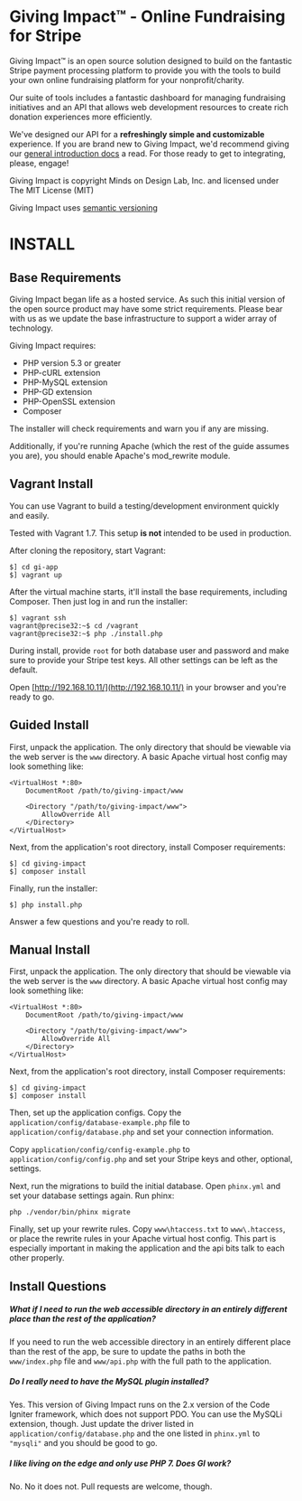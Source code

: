 # Giving Impact™ - Online Fundraising for Stripe

Giving Impact™ is an open source solution designed to build on the fantastic Stripe payment processing platform to provide you with the tools to build your own online fundraising platform for your nonprofit/charity.

Our suite of tools includes a fantastic dashboard for managing fundraising initiatives and an API that allows web development resources to create rich donation experiences more efficiently.

We've designed our API for a **refreshingly simple and customizable** experience. If you are brand new to Giving Impact, we'd recommend giving our [general introduction docs](http://givingimpact.com/docs) a read. For those ready to get to integrating, please, engage!

Giving Impact is copyright Minds on Design Lab, Inc. and licensed under The MIT License (MIT)

Giving Impact uses [semantic versioning](http://semver.org/)

INSTALL
=======

Base Requirements
-----------------

Giving Impact began life as a hosted service. As such this initial version of the open source product may have some strict requirements. Please bear with us as we update the base infrastructure to support a wider array of technology.

Giving Impact requires:

* PHP version 5.3 or greater
* PHP-cURL extension
* PHP-MySQL extension
* PHP-GD extension
* PHP-OpenSSL extension
* Composer

The installer will check requirements and warn you if any are missing.

Additionally, if you're running Apache (which the rest of the guide assumes you are), you should enable Apache's mod_rewrite module.

Vagrant Install
---------------

You can use Vagrant to build a testing/development environment quickly and easily.

Tested with Vagrant 1.7. This setup **is not** intended to be used in production.

After cloning the repository, start Vagrant:

    $] cd gi-app
    $] vagrant up

After the virtual machine starts, it'll install the base requirements, including Composer. Then just log in and run the installer:

    $] vagrant ssh
    vagrant@precise32:~$ cd /vagrant
    vagrant@precise32:~$ php ./install.php

During install, provide `root` for both database user and password and make sure to provide your Stripe test keys. All other settings can be left as the default.

Open [http://192.168.10.11/](http://192.168.10.11/) in your browser and you're ready to go.

Guided Install
-------------

First, unpack the application. The only directory that should be viewable via the web server is the `www` directory. A basic Apache virtual host config may look something like:

    <VirtualHost *:80>
        DocumentRoot /path/to/giving-impact/www

        <Directory "/path/to/giving-impact/www">
            AllowOverride All
        </Directory>
    </VirtualHost>

Next, from the application's root directory, install Composer requirements:

    $] cd giving-impact
    $] composer install

Finally, run the installer:

    $] php install.php

Answer a few questions and you're ready to roll.

Manual Install
------------------

First, unpack the application. The only directory that should be viewable via the web server is the `www` directory. A basic Apache virtual host config may look something like:

    <VirtualHost *:80>
        DocumentRoot /path/to/giving-impact/www

        <Directory "/path/to/giving-impact/www">
            AllowOverride All
        </Directory>
    </VirtualHost>

Next, from the application's root directory, install Composer requirements:

    $] cd giving-impact
    $] composer install

Then, set up the application configs. Copy the `application/config/database-example.php` file to `application/config/database.php` and set your connection information.

Copy `application/config/config-example.php` to `application/config/config.php` and set your Stripe keys and other, optional, settings.

Next, run the migrations to build the initial database. Open `phinx.yml` and set your database settings again. Run phinx:

    php ./vendor/bin/phinx migrate

Finally, set up your rewrite rules. Copy `www\htaccess.txt` to `www\.htaccess`, or place the rewrite rules in your Apache virtual host config. This part is especially important in making the application and the api bits talk to each other properly.

Install Questions
-----------------

##### What if I need to run the web accessible directory in an entirely different place than the rest of the application?

If you need to run the web accessible directory in an entirely different place than the rest of the app, be sure to update the paths in both the `www/index.php` file and `www/api.php` with the full path to the application.

##### Do I really need to have the MySQL plugin installed?

Yes. This version of Giving Impact runs on the 2.x version of the Code Igniter framework, which does not support PDO. You can use the MySQLi extension, though. Just update the driver listed in `application/config/database.php` and the one listed in `phinx.yml` to `"mysqli"` and you should be good to go.

##### I like living on the edge and only use PHP 7. Does GI work?

No. No it does not. Pull requests are welcome, though.
